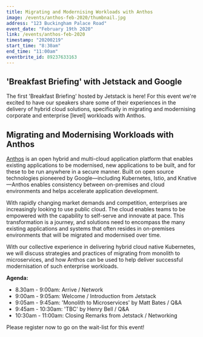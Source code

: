 ```yaml
---
title: Migrating and Modernising Workloads with Anthos
image: /events/anthos-feb-2020/thumbnail.jpg
address: "123 Buckingham Palace Road"
event_date: "February 19th 2020"
link: /events/anthos-feb-2020
timestamp: "20200219"
start_time: "8:30am"
end_time: "11:00am"
eventbrite_id: 89237633163
---
```


## 'Breakfast Briefing' with Jetstack and Google

The first 'Breakfast Briefing' hosted by Jetstack is here! For this event we're excited to have our speakers share some of their experiences in the delivery of hybrid cloud solutions, specifically in migrating and modernising corporate and enterprise [level] workloads with Anthos.

## Migrating and Modernising Workloads with Anthos

[Anthos](https://cloud.google.com/anthos/) is an open hybrid and multi-cloud application platform that enables existing applications to be modernised, new applications to be built, and for these to be run anywhere in a secure manner. Built on open source technologies pioneered by Google—including Kubernetes, Istio, and Knative—Anthos enables consistency between on-premises and cloud environments and helps accelerate application development.

With rapidly changing market demands and competition, enterprises are increasingly looking to use public cloud. The cloud enables teams to be empowered with the capability to self-serve and innovate at pace. This transformation is a journey, and solutions need to encompass the many existing applications and systems that often resides in on-premises environments that will be migrated and modernised over time. 

With our collective experience in delivering hybrid cloud native Kubernetes, we will discuss strategies and practices of migrating from monolith to microservices, and how Anthos can be used to help deliver successful modernisation of such enterprise workloads. 

**Agenda:**

* 8.30am - 9:00am: Arrive / Network
* 9:00am - 9:05am: Welcome / Introduction from Jetstack
* 9:05am - 9:45am: 'Monolith to Microservices' by Matt Bates / Q&A
* 9:45am - 10:30am: 'TBC' by Henry Bell / Q&A
* 10:30am - 11:00am: Closing Remarks from Jetstack / Networking

Please register now to go on the wait-list for this event!
